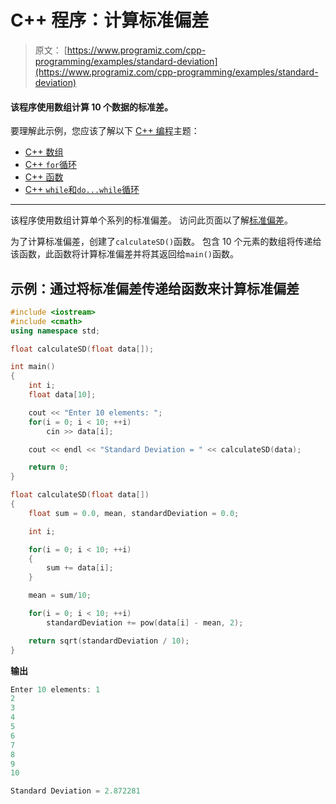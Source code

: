 # C++ 程序：计算标准偏差

> 原文： [https://www.programiz.com/cpp-programming/examples/standard-deviation](https://www.programiz.com/cpp-programming/examples/standard-deviation)

#### 该程序使用数组计算 10 个数据的标准差。

要理解此示例，您应该了解以下 [C++ 编程](/cpp-programming "C++ tutorial")主题：

*   [C++ 数组](/cpp-programming/arrays)
*   [C++ `for`循环](/cpp-programming/for-loop) 
*   [C++ 函数](/cpp-programming/function)
*   [C++ `while`和`do...while`循环](/cpp-programming/do-while-loop)

* * *

该程序使用数组计算单个系列的标准偏差。 访问此页面以了解[标准偏差](http://www.mathsisfun.com/data/standard-deviation.html "Standard Deviation")。

为了计算标准偏差，创建了`calculateSD()`函数。 包含 10 个元素的数组将传递给该函数，此函数将计算标准偏差并将其返回给`main()`函数。

## 示例：通过将标准偏差传递给函数来计算标准偏差

```cpp
#include <iostream>
#include <cmath>
using namespace std;

float calculateSD(float data[]);

int main()
{
    int i;
    float data[10];

    cout << "Enter 10 elements: ";
    for(i = 0; i < 10; ++i)
        cin >> data[i];

    cout << endl << "Standard Deviation = " << calculateSD(data);

    return 0;
}

float calculateSD(float data[])
{
    float sum = 0.0, mean, standardDeviation = 0.0;

    int i;

    for(i = 0; i < 10; ++i)
    {
        sum += data[i];
    }

    mean = sum/10;

    for(i = 0; i < 10; ++i)
        standardDeviation += pow(data[i] - mean, 2);

    return sqrt(standardDeviation / 10);
} 
```

**输出**

```cpp
Enter 10 elements: 1
2
3
4
5
6
7
8
9
10

Standard Deviation = 2.872281 
```
